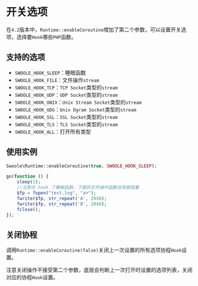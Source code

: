 # 开关选项

在`4.2`版本中，`Runtime::enableCoroutine`增加了第二个参数，可以设置开关选项，选择要`Hook`哪些`PHP`函数。

支持的选项
----
* `SWOOLE_HOOK_SLEEP`：睡眠函数
* `SWOOLE_HOOK_FILE`：文件操作`stream`
* `SWOOLE_HOOK_TCP`：`TCP Socket`类型的`stream`
* `SWOOLE_HOOK_UDP`：`UDP Socket`类型的`stream`
* `SWOOLE_HOOK_UNIX`：`Unix Stream Socket`类型的`stream`
* `SWOOLE_HOOK_UDG`：`Unix Dgram Socket`类型的`stream`
* `SWOOLE_HOOK_SSL`：`SSL Socket`类型的`stream`
* `SWOOLE_HOOK_TLS`：`TLS Socket`类型的`stream`
* `SWOOLE_HOOK_ALL`：打开所有类型

使用实例
----
```php
Swoole\Runtime::enableCoroutine(true, SWOOLE_HOOK_SLEEP);

go(function () {
    sleep(1);
	//注意仅 hook 了睡眠函数，下面的文件操作函数会导致阻塞
    $fp = fopen("test.log", "a+");
    fwrite($fp, str_repeat('A', 2048);
    fwrite($fp, str_repeat('B', 2048);
    fclose();
});
```

关闭协程
----
调用`Runtime::enableCoroutine(false)`关闭上一次设置的所有选项协程`Hook`设置。

注意关闭操作不接受第二个参数，底层会判断上一次打开时设置的选项列表，关闭对应的协程`Hook`设置。
